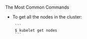 The Most Common Commands

- To get all the nodes in the cluster:

       ```
       $ kubelet get nodes
       ```
